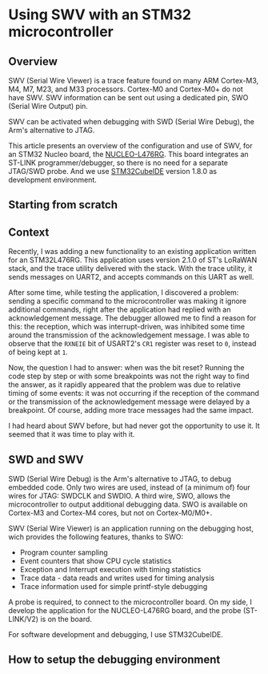 # Using SWV with an STM32 microcontroller

## Overview

SWV (Serial Wire Viewer) is a trace feature found on many ARM Cortex-M3, M4, M7, M23, and M33 processors.
Cortex-M0 and Cortex-M0+ do not have SWV. SWV information can be sent out using a dedicated pin, SWO (Serial Wire
Output) pin.

SWV can be activated when debugging with SWD (Serial Wire Debug), the Arm's alternative to JTAG.

This article presents an overview of the configuration and use of SWV, for an STM32 Nucleo board, the [NUCLEO-L476RG](https://www.st.com/en/evaluation-tools/nucleo-l476rg.html). This board integrates an ST-LINK programmer/debugger, so there is no need for a separate JTAG/SWD probe. And we use [STM32CubeIDE](https://www.st.com/en/development-tools/stm32cubeide.html) version 1.8.0 as development environment.

## Starting from scratch

### 



## Context

Recently, I was adding a new functionality to an existing application written for an STM32L476RG. This application uses version 2.1.0 of ST's LoRaWAN stack, and the trace utility delivered with the stack. With the trace utility, it sends messages on UART2, and accepts commands on this UART as well.

After some time, while testing the application, I discovered a problem: sending a specific command to the microcontroller was making it ignore additional commands, right after the application had replied with an acknowledgement message. The debugger allowed me to find a reason for this: the reception, which was interrupt-driven, was inhibited some time around the transmission of the acknowledgement message. I was able to observe that the `RXNEIE` bit of USART2's `CR1` register was reset to `0`, instead of being kept at `1`.

Now, the question I had to answer: when was the bit reset? Running the code step by step or with some breakpoints was not the right way to find the answer, as it rapidly appeared that the problem was due to relative timing of some events: it was not occurring if the reception of the command or the transmission of the acknowledgement message were delayed by a breakpoint. Of course, adding more trace messages had the same impact.

I had heard about SWV before, but had never got the opportunity to use it. It seemed that it was time to play with it.

## SWD and SWV

SWD (Serial Wire Debug) is the Arm's alternative to JTAG, to debug embedded code. Only two wires are used, instead of (a minimum of) four wires for JTAG: SWDCLK and SWDIO. A third wire, SWO, allows the microcontroller to output additional debugging data. SWO is available on Cortex-M3 and Cortex-M4 cores, but not on Cortex-M0/M0+.

SWV (Serial Wire Viewer) is an application running on the debugging host, wich provides the following features, thanks to SWO:
* Program counter sampling
* Event counters that show CPU cycle statistics
* Exception and Interrupt execution with timing statistics
* Trace data - data reads and writes used for timing analysis
* Trace information used for simple printf-style debugging

A probe is required, to connect to the microcontroller board. On my side, I develop the application for the NUCLEO-L476RG board, and the probe (ST-LINK/V2) is on the board.

For software development and debugging, I use STM32CubeIDE.

## How to setup the debugging environment






